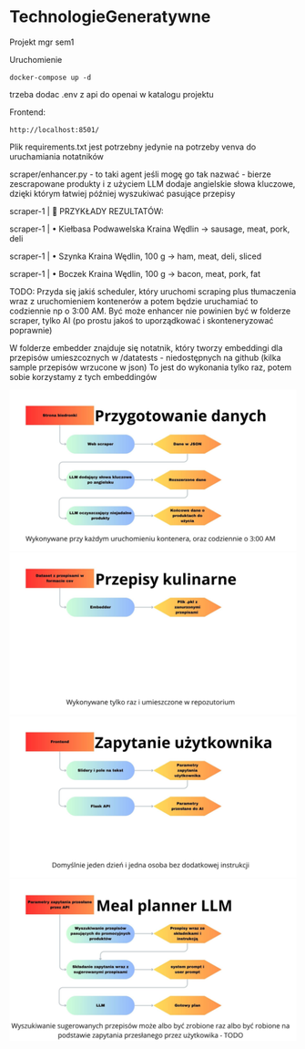 # TechnologieGeneratywne
Projekt mgr sem1

Uruchomienie
```
docker-compose up -d
```

trzeba dodac .env z api do openai w katalogu projektu

Frontend:
```
http://localhost:8501/
```

Plik requirements.txt jest potrzebny jedynie na potrzeby venva do uruchamiania notatników

scraper/enhancer.py - to taki agent jeśli mogę go tak nazwać - bierze zescrapowane produkty i z użyciem LLM dodaje angielskie słowa kluczowe, dzięki którym łatwiej później wyszukiwać pasujące przepisy

scraper-1  | 🎯 PRZYKŁADY REZULTATÓW:

scraper-1  | • Kiełbasa Podwawelska Kraina Wędlin → sausage, meat, pork, deli

scraper-1  | • Szynka Kraina Wędlin, 100 g → ham, meat, deli, sliced

scraper-1  | • Boczek Kraina Wędlin, 100 g → bacon, meat, pork, fat


TODO: Przyda się jakiś scheduler, który uruchomi scraping plus tłumaczenia wraz z uruchomieniem kontenerów a potem będzie uruchamiać to codziennie np o 3:00 AM. Być może enhancer nie powinien być w folderze scraper, tylko AI (po prostu jakoś to uporządkować i skonteneryzować poprawnie)

W folderze embedder znajduje się notatnik, który tworzy embeddingi dla przepisów umieszcoznych w /datatests - niedostępnych na github (kilka sample przepisów wrzucone w json) To jest do wykonania tylko raz, potem sobie korzystamy z tych embeddingów

![Alt text](Images/1.jpg?raw=true "1")
![Alt text](Images/2.jpg?raw=true "2")
![Alt text](Images/3.jpg?raw=true "3")
![Alt text](Images/4.jpg?raw=true "4")